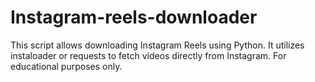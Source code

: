 # Instagram-reels-downloader
This script allows downloading Instagram Reels using Python. It utilizes instaloader or requests to fetch videos directly from Instagram. For educational purposes only.
